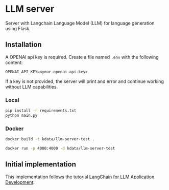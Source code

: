 # LLM server

Server with Langchain Language Model (LLM) for language generation using Flask.

## Installation

A OPENAI api key is required. Create a file named `.env` with the following content:

```dotenv
OPENAI_API_KEY=<your-openai-api-key>
```

If a key is not provided, the server will print and error and continue working without LLM capabilities.

### Local
```bash
pip install -r requirements.txt
python main.py
```

### Docker

```bash
docker build -t kdata/llm-server-test .
```
```bash
docker run -p 4000:4000 -d kdata/llm-server-test
```

## Initial implementation

This implementation follows the tutorial [LangChain for LLM Application Development](https://learn.deeplearning.ai/langchain/lesson/2/models,-prompts-and-parsers).